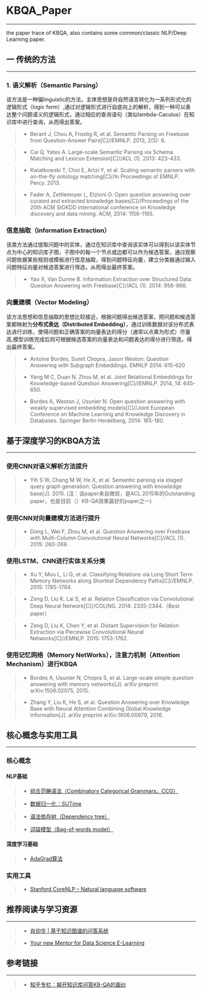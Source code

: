 # KBQA_Paper
---
the paper trace of KBQA, also contains some common/classic NLP/Deep Learning paper.

## 一 传统的方法
---
### 1. 语义解析（Semantic Parsing）

该方法是一种偏linguistic的方法，主体思想是将自然语言转化为一系列形式化的逻辑形式（logic form）,通过对逻辑形式进行自底向上的解析，得到一种可以表达整个问题语义的逻辑形式，通过相应的查询语句（类似lambda-Caculus）在知识库中进行查询，从而得出答案。

> * Berant J, Chou A, Frostig R, et al. Semantic Parsing on Freebase from Question-Answer Pairs[C]//EMNLP. 2013, 2(5): 6.

> * Cai Q, Yates A. Large-scale Semantic Parsing via Schema Matching and Lexicon Extension[C]//ACL (1). 2013: 423-433.

> * Kwiatkowski T, Choi E, Artzi Y, et al. Scaling semantic parsers with on-the-fly ontology matching[C]//In Proceedings of EMNLP. Percy. 2013.

> * Fader A, Zettlemoyer L, Etzioni O. Open question answering over curated and extracted knowledge bases[C]//Proceedings of the 20th ACM SIGKDD international conference on Knowledge discovery and data mining. ACM, 2014: 1156-1165.

### 信息抽取（Information Extraction）

该类方法通过提取问题中的实体，通过在知识库中查询该实体可以得到以该实体节点为中心的知识库子图，子图中的每一个节点或边都可以作为候选答案，通过观察问题依据某些规则或模板进行信息抽取，得到问题特征向量，建立分类器通过输入问题特征向量对候选答案进行筛选，从而得出最终答案。

> * Yao X, Van Durme B. Information Extraction over Structured Data: Question Answering with Freebase[C]//ACL (1). 2014: 956-966.

### 向量建模（Vector Modeling）

该方法思想和信息抽取的思想比较接近，根据问题得出候选答案，把问题和候选答案都映射为**分布式表达（Distributed Embedding）**，通过训练数据对该分布式表达进行训练，使得问题和正确答案的向量表达的得分（通常以点乘为形式）尽量高,模型训练完成后则可根据候选答案的向量表达和问题表达的得分进行筛选，得出最终答案。

> * Antoine Bordes, Sumit Chopra, Jason Weston:
Question Answering with Subgraph Embeddings. EMNLP 2014: 615-620


> * Yang M C, Duan N, Zhou M, et al. Joint Relational Embeddings for Knowledge-based Question Answering[C]//EMNLP. 2014, 14: 645-650.

> * Bordes A, Weston J, Usunier N. Open question answering with weakly supervised embedding models[C]//Joint European Conference on Machine Learning and Knowledge Discovery in Databases. Springer Berlin Heidelberg, 2014: 165-180.

## 基于深度学习的KBQA方法
---
### 使用CNN对语义解析方法提升

> * Yih S W, Chang M W, He X, et al. Semantic parsing via staged query graph generation: Question answering with knowledge base[J]. 2015. 
(注：该paper来自微软，是ACL 2015年的Outstanding paper，也是目前（）KB-QA效果最好的paper之一)

### 使用CNN对向量建模方法进行提升

> * Dong L, Wei F, Zhou M, et al. Question Answering over Freebase with Multi-Column Convolutional Neural Networks[C]//ACL (1). 2015: 260-269.

### 使用LSTM、CNN进行实体关系分类

> * Xu Y, Mou L, Li G, et al. Classifying Relations via Long Short Term Memory Networks along Shortest Dependency Paths[C]//EMNLP. 2015: 1785-1794.

> * Zeng D, Liu K, Lai S, et al. Relation Classification via Convolutional Deep Neural Network[C]//COLING. 2014: 2335-2344.（Best paper）

> * Zeng D, Liu K, Chen Y, et al. Distant Supervision for Relation Extraction via Piecewise Convolutional Neural Networks[C]//EMNLP. 2015: 1753-1762.

### 使用记忆网络（Memory NetWorks），注意力机制（Attention Mechanism）进行KBQA

> * Bordes A, Usunier N, Chopra S, et al. Large-scale simple question answering with memory networks[J]. arXiv preprint arXiv:1506.02075, 2015.

> * Zhang Y, Liu K, He S, et al. Question Answering over Knowledge Base with Neural Attention Combining Global Knowledge Information[J]. arXiv preprint arXiv:1606.00979, 2016.


## 核心概念与实用工具
---

### 核心概念

#### NLP基础

> * [组合范畴语法（Combinatory Categorical Grammars，CCG）](https://zh.wikipedia.org/wiki/%E7%BB%84%E5%90%88%E8%8C%83%E7%95%B4%E8%AF%AD%E6%B3%95)

> * [数据归一化：SUTime](https://link.zhihu.com/?target=http%3A//nlp.stanford.edu/pubs/lrec2012-sutime.pdf)

> * [语法依存树（Dependency tree）](https://nlpcs.com/article/syntactic-parsing-by-dependency)

> * [词袋模型（Bag-of-words model）](https://blog.csdn.net/v_JULY_v/article/details/6555899)

#### 深度学习基础
> * [AdaGrad算法](https://zhuanlan.zhihu.com/p/29920135)



### 实用工具

> * [Stanford CoreNLP – Natural language software](https://stanfordnlp.github.io/CoreNLP/)



## 推荐阅读与学习资源
---
> * [肖仰华 | 基于知识图谱的问答系统](https://blog.csdn.net/TgqDT3gGaMdkHasLZv/article/details/78146295?%3E)

> * [Your new Mentor for Data Science E-Learning](https://github.com/virgili0/Virgilio)


## 参考链接
---

> * [知乎专栏：揭开知识库问答KB-QA的面纱](https://zhuanlan.zhihu.com/kb-qa)

